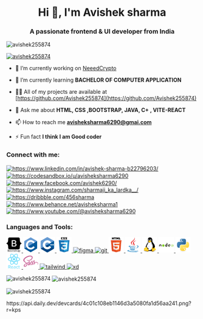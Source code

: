 <h1 align="center">Hi 👋, I'm Avishek sharma</h1>
<h3 align="center">A passionate frontend & UI developer from India</h3>

<p align="left"> <img src="https://komarev.com/ghpvc/?username=avishek255874&label=Profile%20views&color=0e75b6&style=flat" alt="avishek255874" /> </p>

<p align="left"> <a href="https://github.com/ryo-ma/github-profile-trophy"><img src="https://github-profile-trophy.vercel.app/?username=avishek255874" alt="avishek255874" /></a> </p>

- 🔭 I’m currently working on [NeeedCrypto](https://github.com/Avishek255874/NeeedCrypto)

- 🌱 I’m currently learning **BACHELOR OF COMPUTER APPLICATION**

- 👨‍💻 All of my projects are available at [https://github.com/Avishek255874](https://github.com/Avishek255874)

- 💬 Ask me about **HTML, CSS ,BOOTSTRAP, JAVA, C+ , VITE-REACT**

- 📫 How to reach me **avisheksharma6290@gmai.com**

- ⚡ Fun fact **I think I am Good coder**

<h3 align="left">Connect with me:</h3>
<p align="left">
<a href="https://linkedin.com/in/https://www.linkedin.com/in/avishek-sharma-b22796203/" target="blank"><img align="center" src="https://raw.githubusercontent.com/rahuldkjain/github-profile-readme-generator/master/src/images/icons/Social/linked-in-alt.svg" alt="https://www.linkedin.com/in/avishek-sharma-b22796203/" height="30" width="40" /></a>
<a href="https://codesandbox.com/https://codesandbox.io/u/avisheksharma6290" target="blank"><img align="center" src="https://raw.githubusercontent.com/rahuldkjain/github-profile-readme-generator/master/src/images/icons/Social/codesandbox.svg" alt="https://codesandbox.io/u/avisheksharma6290" height="30" width="40" /></a>
<a href="https://fb.com/https://www.facebook.com/avishek6290/" target="blank"><img align="center" src="https://raw.githubusercontent.com/rahuldkjain/github-profile-readme-generator/master/src/images/icons/Social/facebook.svg" alt="https://www.facebook.com/avishek6290/" height="30" width="40" /></a>
<a href="https://instagram.com/https://www.instagram.com/sharmaji_ka_lardka__/" target="blank"><img align="center" src="https://raw.githubusercontent.com/rahuldkjain/github-profile-readme-generator/master/src/images/icons/Social/instagram.svg" alt="https://www.instagram.com/sharmaji_ka_lardka__/" height="30" width="40" /></a>
<a href="https://dribbble.com/https://dribbble.com/456sharma" target="blank"><img align="center" src="https://raw.githubusercontent.com/rahuldkjain/github-profile-readme-generator/master/src/images/icons/Social/dribbble.svg" alt="https://dribbble.com/456sharma" height="30" width="40" /></a>
<a href="https://www.behance.net/https://www.behance.net/avisheksharma1" target="blank"><img align="center" src="https://raw.githubusercontent.com/rahuldkjain/github-profile-readme-generator/master/src/images/icons/Social/behance.svg" alt="https://www.behance.net/avisheksharma1" height="30" width="40" /></a>
<a href="https://www.youtube.com/c/https://www.youtube.com/@avisheksharma6290" target="blank"><img align="center" src="https://raw.githubusercontent.com/rahuldkjain/github-profile-readme-generator/master/src/images/icons/Social/youtube.svg" alt="https://www.youtube.com/@avisheksharma6290" height="30" width="40" /></a>
</p>

<h3 align="left">Languages and Tools:</h3>
<p align="left"> <a href="https://getbootstrap.com" target="_blank" rel="noreferrer"> <img src="https://raw.githubusercontent.com/devicons/devicon/master/icons/bootstrap/bootstrap-plain-wordmark.svg" alt="bootstrap" width="40" height="40"/> </a> <a href="https://www.cprogramming.com/" target="_blank" rel="noreferrer"> <img src="https://raw.githubusercontent.com/devicons/devicon/master/icons/c/c-original.svg" alt="c" width="40" height="40"/> </a> <a href="https://www.w3schools.com/cpp/" target="_blank" rel="noreferrer"> <img src="https://raw.githubusercontent.com/devicons/devicon/master/icons/cplusplus/cplusplus-original.svg" alt="cplusplus" width="40" height="40"/> </a> <a href="https://www.w3schools.com/css/" target="_blank" rel="noreferrer"> <img src="https://raw.githubusercontent.com/devicons/devicon/master/icons/css3/css3-original-wordmark.svg" alt="css3" width="40" height="40"/> </a> <a href="https://www.figma.com/" target="_blank" rel="noreferrer"> <img src="https://www.vectorlogo.zone/logos/figma/figma-icon.svg" alt="figma" width="40" height="40"/> </a> <a href="https://git-scm.com/" target="_blank" rel="noreferrer"> <img src="https://www.vectorlogo.zone/logos/git-scm/git-scm-icon.svg" alt="git" width="40" height="40"/> </a> <a href="https://www.w3.org/html/" target="_blank" rel="noreferrer"> <img src="https://raw.githubusercontent.com/devicons/devicon/master/icons/html5/html5-original-wordmark.svg" alt="html5" width="40" height="40"/> </a> <a href="https://www.java.com" target="_blank" rel="noreferrer"> <img src="https://raw.githubusercontent.com/devicons/devicon/master/icons/java/java-original.svg" alt="java" width="40" height="40"/> </a> <a href="https://www.linux.org/" target="_blank" rel="noreferrer"> <img src="https://raw.githubusercontent.com/devicons/devicon/master/icons/linux/linux-original.svg" alt="linux" width="40" height="40"/> </a> <a href="https://nodejs.org" target="_blank" rel="noreferrer"> <img src="https://raw.githubusercontent.com/devicons/devicon/master/icons/nodejs/nodejs-original-wordmark.svg" alt="nodejs" width="40" height="40"/> </a> <a href="https://www.python.org" target="_blank" rel="noreferrer"> <img src="https://raw.githubusercontent.com/devicons/devicon/master/icons/python/python-original.svg" alt="python" width="40" height="40"/> </a> <a href="https://reactjs.org/" target="_blank" rel="noreferrer"> <img src="https://raw.githubusercontent.com/devicons/devicon/master/icons/react/react-original-wordmark.svg" alt="react" width="40" height="40"/> </a> <a href="https://sass-lang.com" target="_blank" rel="noreferrer"> <img src="https://raw.githubusercontent.com/devicons/devicon/master/icons/sass/sass-original.svg" alt="sass" width="40" height="40"/> </a> <a href="https://tailwindcss.com/" target="_blank" rel="noreferrer"> <img src="https://www.vectorlogo.zone/logos/tailwindcss/tailwindcss-icon.svg" alt="tailwind" width="40" height="40"/> </a> <a href="https://www.adobe.com/products/xd.html" target="_blank" rel="noreferrer"> <img src="https://cdn.worldvectorlogo.com/logos/adobe-xd.svg" alt="xd" width="40" height="40"/> </a> </p>

<p><img align="left" src="https://github-readme-stats.vercel.app/api/top-langs?username=avishek255874&show_icons=true&locale=en&layout=compact" alt="avishek255874" /></p>

<p>&nbsp;<img align="center" src="https://github-readme-stats.vercel.app/api?username=avishek255874&show_icons=true&locale=en" alt="avishek255874" /></p>

<p><img align="center" src="https://github-readme-streak-stats.herokuapp.com/?user=avishek255874&" alt="avishek255874" /></p>
https://api.daily.dev/devcards/4c01c108eb1146d3a5080fa1d56aa241.png?r=kps
